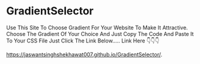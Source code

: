 # GradientSelector
Use This Site To Choose Gradient For Your Website To Make It Attractive. Choose The Gradient Of Your Choice And Just Copy The Code And Paste It To Your CSS File
Just Click The Link Below..... Link Here 👇👇👇


https://jaswantsinghshekhawat007.github.io/GradientSelector/.
